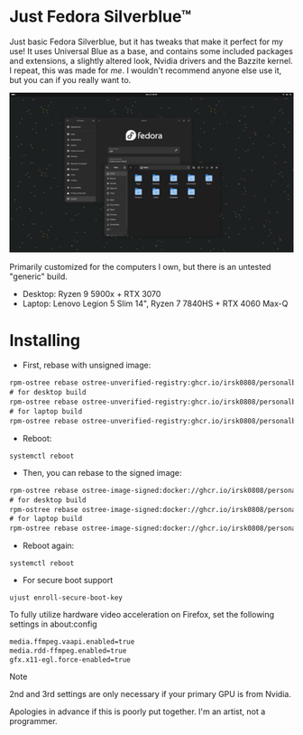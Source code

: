 # Just Fedora Silverblue™

Just basic Fedora Silverblue, but it has tweaks that make it perfect for my use! It uses Universal Blue as a base, and contains some included packages and extensions, a slightly altered look, Nvidia drivers and the Bazzite kernel. I repeat, this was made for *me*. I wouldn't recommend anyone else use it, but you can if you really want to.

![woah lol](screenshots/image3.png)

Primarily customized for the computers I own, but there is an untested "generic" build.

- Desktop: Ryzen 9 5900x + RTX 3070
- Laptop: Lenovo Legion 5 Slim 14", Ryzen 7 7840HS + RTX 4060 Max-Q

# Installing
- First, rebase with unsigned image:
```diff
rpm-ostree rebase ostree-unverified-registry:ghcr.io/irsk0808/personalblue:latest
# for desktop build
rpm-ostree rebase ostree-unverified-registry:ghcr.io/irsk0808/personalblue-desktop:latest
# for laptop build
rpm-ostree rebase ostree-unverified-registry:ghcr.io/irsk0808/personalblue-laptop:latest
```

- Reboot:
```
systemctl reboot
```

- Then, you can rebase to the signed image:
```diff
rpm-ostree rebase ostree-image-signed:docker://ghcr.io/irsk0808/personalblue:latest
# for desktop build
rpm-ostree rebase ostree-image-signed:docker://ghcr.io/irsk0808/personalblue-desktop:latest
# for laptop build
rpm-ostree rebase ostree-image-signed:docker://ghcr.io/irsk0808/personalblue-laptop:latest
```
- Reboot again:
```
systemctl reboot
```

- For secure boot support
```
ujust enroll-secure-boot-key
```

To fully utilize hardware video acceleration on Firefox, set the following settings in about:config
```
media.ffmpeg.vaapi.enabled=true
media.rdd-ffmpeg.enabled=true
gfx.x11-egl.force-enabled=true
```

> [!NOTE]
> 2nd and 3rd settings are only necessary if your primary GPU is from Nvidia.

Apologies in advance if this is poorly put together. I'm an artist, not a programmer.
